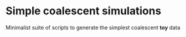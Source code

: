 # Simple coalescent simulations
Minimalist suite of scripts to generate the simplest coalescent **toy** data 
